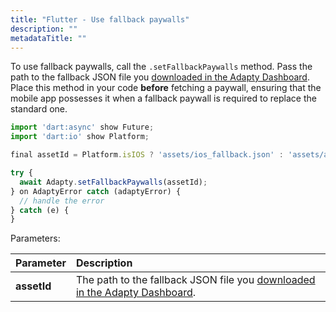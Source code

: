 ```yaml
---
title: "Flutter - Use fallback paywalls"
description: ""
metadataTitle: ""
---
```


To use fallback paywalls, call the `.setFallbackPaywalls` method. Pass the path to the fallback JSON file you [downloaded in the Adapty Dashboard](fallback-paywalls#download-fallback-paywalls-as-a-file-in-the-adapty-dashboard). Place this method in your code **before** fetching a paywall, ensuring that the mobile app possesses it when a fallback paywall is required to replace the standard one.

```javascript title="javascript"
import 'dart:async' show Future;
import 'dart:io' show Platform;

final assetId = Platform.isIOS ? 'assets/ios_fallback.json' : 'assets/android_fallback.json';

try {
  await Adapty.setFallbackPaywalls(assetId);
} on AdaptyError catch (adaptyError) {
  // handle the error
} catch (e) {
}
```

Parameters:

| Parameter      | Description                                                                                                                                                          |
| :------------- | :------------------------------------------------------------------------------------------------------------------------------------------------------------------- |
| **assetId**    | The path to the fallback JSON file you [downloaded in the Adapty Dashboard](fallback-paywalls#download-fallback-paywalls-as-a-file-in-the-adapty-dashboard). |
